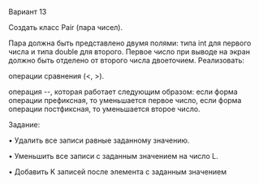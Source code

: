 Вариант 13

Создать класс Pair (пара чисел). 

Пара должна быть представлено двумя полями: типа int для первого числа и типа double для второго. Первое число при выводе на экран должно быть отделено от второго числа двоеточием. Реализовать:

операции сравнения (<, >).

операция --, которая работает следующим образом: если форма операции префиксная, то уменьшается первое число, если форма операции постфиксная, то уменьшается второе число.

Задание:

•	Удалить все записи равные заданному значению.

•	Уменьшить все записи с заданным значением на число L.

•	Добавить K записей после элемента с заданным значением
